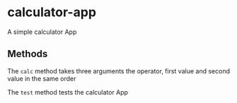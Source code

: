 # calculator-app
A simple calculator App

## Methods
The `calc` method takes three arguments the operator, first value and second value in the same order

The `test` method tests the calculator App
